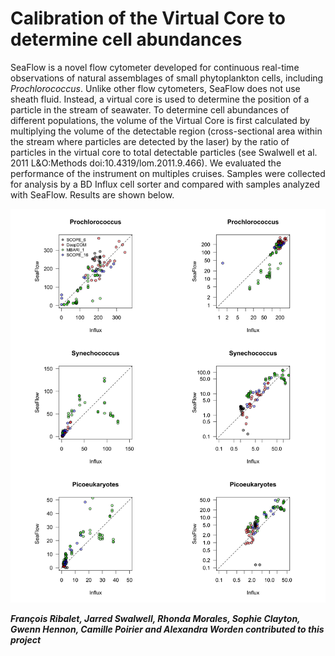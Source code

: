 # Calibration of the Virtual Core to determine cell abundances
SeaFlow is a novel flow cytometer developed for continuous real-time observations of natural assemblages of small phytoplankton cells, including <i>Prochlorococcus</i>. Unlike other flow cytometers, SeaFlow does not use sheath fluid. Instead, a virtual core is used to determine the position of a particle in the stream of seawater. To determine cell abundances of different populations, the volume of the Virtual Core is first calculated by multiplying the volume of the detectable region (cross-sectional area within the stream where particles are detected by the laser) by the ratio of particles in the virtual core to total detectable particles (see Swalwell et al. 2011 L&O:Methods doi:10.4319/lom.2011.9.466). We evaluated the performance of the instrument on multiples cruises. Samples were collected for analysis by a BD Influx cell sorter and compared with samples analyzed with SeaFlow. Results are shown below.

![alt text](2.cruise_calibration/SeaFlowInflux-ALLcomparison.png "Abundances of <i>Prochlorococcus</i>, <i>Synechococcus</i> and picoeukaryotes in linear (left) and log (right) scale")

***François Ribalet, Jarred Swalwell, Rhonda Morales, Sophie Clayton, Gwenn Hennon, Camille Poirier and Alexandra Worden contributed to this project***
